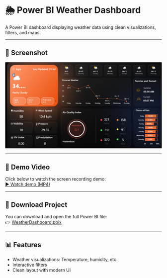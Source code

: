 # 🌦️ Power BI Weather Dashboard

A Power BI dashboard displaying weather data using clean visualizations, filters, and maps.

---

## 📸 Screenshot

![Dashboard Screenshot](./screenshot.png)

---

## 🎥 Demo Video

Click below to watch the screen recording demo:  
[▶️ Watch demo (MP4)](./demo.mp4)

---

## 📁 Download Project

You can download and open the full Power BI file:  
👉 [WeatherDashboard.pbix](./WeatherDashboard.pbix)

---

## 📊 Features

- Weather visualizations: Temperature, humidity, etc.
- Interactive filters
- Clean layout with modern UI

